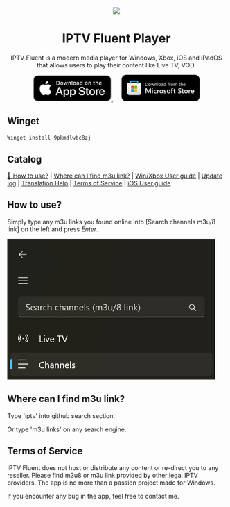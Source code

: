 <p align="center">
  <a href="https://www.microsoft.com/store/productId/9PKMDLWBC8ZJ?cid=github" target="_blank">
    <img width="128" align="center" src="https://store-images.s-microsoft.com/image/apps.22014.14260035015770905.070bbabf-ec58-40a9-8f62-88136f82d616.44985d5e-f1a7-4a7d-a47e-00ec2312cea4?h=576">
  </a>
</p>
<h1 align="center">
  IPTV Fluent Player
</h1>
<p align="center">
  IPTV Fluent is a modern media player for Windows, Xbox, iOS and iPadOS that allows users to play their content like Live TV, VOD.
</p>
<div align="center">
  <a href="https://www.microsoft.com/store/productId/9PKMDLWBC8ZJ?cid=github" target="_blank" style="margin-right: 20px;">
    <img src="https://github.com/JimmyRespawn/IPTV-Fluent/blob/main/doc/images/appStoreBadge.png?raw=true" width="180" alt="App Store link" />
  </a>
  <a href="https://www.microsoft.com/store/productId/9PKMDLWBC8ZJ?cid=github" target="_blank">
    <img src="https://github.com/JimmyRespawn/IPTV-Fluent/blob/main/doc/images/storeBadge.png?raw=true" width="180" alt="Microsoft Store link" />
  </a>
</div>


## Winget

```
Winget install 9pkmdlwbc8zj
```

## Catalog

[🚀 How to use?](#how-to-use) | [Where can I find m3u link?](#where-can-i-find-m3u-link) | [Win/Xbox User guide](https://app.linjimi.com/docs/iptv/?cid=github) | [Update log](https://app.linjimi.com/docs/iptv/updatelog/?cid=github) | [Translation Help](https://crowdin.com/project/iptvfluent) | [Terms of Service](#terms-of-service) | [iOS User guide](https://app.linjimi.com/docs/iptvios/?cid=github)

## How to use?

Simply type any m3u links you found online into [Search channels m3u/8 link] on the left and press _Enter_.

![IPTVHowtoImage](https://github.com/JimmyRespawn/IPTV-Fluent/blob/main/doc/images/SearchSectionIPTVFluent.png?raw=true)

## Where can I find m3u link?

Type 'iptv' into github search section.

Or type 'm3u links' on any search engine.

## Terms of Service

IPTV Fluent does not host or distribute any content or re-direct you to any reseller. Please find m3u8 or m3u link provided by other legal IPTV providers.
The app is no more than a passion project made for Windows.

If you encounter any bug in the app, feel free to contact me.
